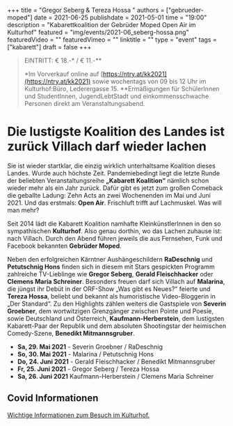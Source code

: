 +++
title = "Gregor Seberg & Tereza Hossa "
authors = ["gebrueder-moped"]
date = 2021-06-25
publishdate = 2021-05-01
time = "19:00"
description = "Kabarettkoalition der Gebrüder Moped Open Air im Kulturhof"
featured = "img/events/2021-06_seberg-hossa.png"
featuredVideo = ""
featuredVimeo = ""
linktitle = ""
type = "event"
tags = ["kabarett"]
draft = false
+++

>
> EINTRITT: € 18.-\* / € 11.-\*\*
>
> \*Im Vorverkauf online auf [https://ntry.at/kk2021](https://ntry.at/kk2021) sowie wochentags von 09 bis 12 Uhr im Kulturhof:Büro, Lederergasse 15.
> \*\*Ermäßigungen für SchülerInnen und StudentInnen, JugendLebtStadt und einkommensschwache Personen direkt am Veranstaltungsabend.


# Die lustigste Koalition des Landes ist zurück Villach darf wieder lachen

Sie ist wieder startklar, die einzig wirklich unterhaltsame Koalition dieses Landes. Wurde auch höchste Zeit. Pandemiebedingt liegt die letzte Runde der beliebten Veranstaltungsreihe **„Kabarett Koalition“** nämlich schon wieder mehr als ein Jahr zurück. Dafür gibt es jetzt zum großen Comeback die geballte Ladung: Zehn Acts an zwei Wochenenden im Mai und Juni 2021. Und das erstmals: **Open Air**. Frischluft trifft auf Lachmuskel. Was will man mehr? 

Seit 2014 lädt die Kabarett Koalition namhafte KleinkünstlerInnen in den so sympathischen **Kulturhof**. Also genau dorthin, wo das Lachen zuhause ist: nach Villach. Durch den Abend führen jeweils die aus Fernsehen, Funk und Facebook bekannten **Gebrüder Moped**.

Neben den erfolgreichen Kärntner Aushängeschildern **RaDeschnig** und **Petutschnig Hons** finden sich in diesem mit Stars gespickten Programm zahlreiche TV-Lieblinge wie **Gregor Seberg**, **Gerald Fleischhacker** oder **Clemens Maria Schreiner**. Besonders freuen darf sich Villach auf **Malarina**, die jüngst ihr Debüt in der ORF-Show „Was gibt es Neues?“ feierte und **Tereza Hossa**, beliebt und bekannt als humoristische Video-Bloggerin in „Der Standard“. Zu den Highlights zählen weiters die Gastspiele von **Severin Groebner**, dem wortwitzigen Grenzgänger zwischen Pointe und Poesie, sowie Deutschland und Österreich, **Kaufmann-Herberstein**, dem lustigsten Kabarett-Paar der Republik und dem absoluten Shootingstar der heimischen Comedy-Szene, **Benedikt Mitmannsgruber**.

- **Sa, 29. Mai 2021** - Severin Groebner / RaDeschnig
- **So, 30. Mai 2021** - Malarina / Petutschnig Hons
- **Do, 24. Juni 2021** - Gerald Fleischhacker / Benedikt Mitmannsgruber
- **Fr, 25. Juni 2021** - Gregor Seberg / Tereza Hossa 
- **Sa, 26. Juni 2021** Kaufmann-Herberstein / Clemens Maria Schreiner

## Covid Informationen

[Wichtige Informationen zum Besuch im Kulturhof.](covid-info)
